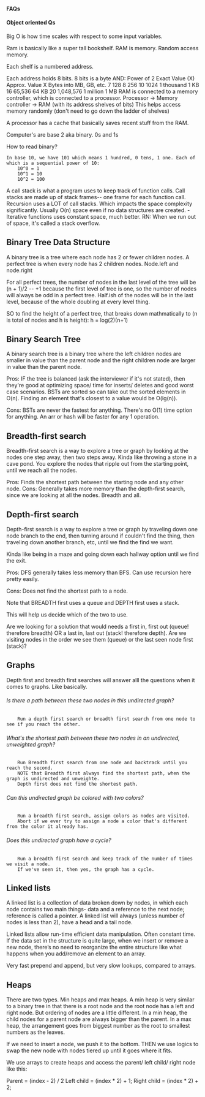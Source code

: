 #### FAQs


#### Object oriented Qs






Big O is how time scales with respect to some input variables. 


Ram is basically like a super tall bookshelf. RAM is memory. Random access memory. 

Each shelf is a numbered address. 

Each address holds 8 bits. 
        8 bits is a byte AND: 
        Power of 2    Exact Value (X)     Approx. Value    X Bytes into MB, GB, etc.
        7             128
        8             256
        10            1024                1 thousand        1 KB
        16            65,536              64 KB
        20            1,048,576           1 million         1 MB
RAM is connected to a memory controller, which is connected to a processor. 
    Processor -> Memory controller -> RAM (with its address shelves of bits)
    This helps access memory randomly (don't need to go down the ladder of shelves)

A processor has a cache that basically saves recent stuff from the RAM. 


Computer's are base 2 aka binary. 0s and 1s

How to read binary? 

    In base 10, we have 101 which means 1 hundred, 0 tens, 1 one. Each of which is a sequential power of 10: 
        10^0 = 1
        10^1 = 10
        10^2 = 100


A call stack is what a program uses to keep track of function calls.
    Call stacks are made up of stack frames-- one frame for each function call. 
Recursion uses a LOT of call stacks. Which impacts the space complexity significantly. Usually O(n) space even if no data structures are created. 
    - Iterative functions uses constant space, much better. 
        RN: When we run out of space, it's called a stack overflow.




## Binary Tree Data Structure

A binary tree is a tree where each node has 2 or fewer children nodes. A perfect tree is when every node has 2 children nodes. 
Node.left and node.right

For all perfect trees, the number of nodes in the last level of the tree will be (n + 1)/2 -- +1 because the first level of tree is one, so the number of nodes will always be odd in a perfect tree. Half.ish of the nodes will be in the last level, because of the whole doubling at every level thing.

SO to find the height of a perfect tree, that breaks down mathmatically to (n is total of nodes and h is height): 
    h = log(2)(n+1) 


## Binary Search Tree

A binary search tree is a binary tree where the left children nodes are smaller in value than the parent node and the right children node are larger in value than the parent node. 

Pros: IF the tree is balanced (ask the interviewer if it's not stated), then they're good at optimizing space/ time for inserts/ deletes and good worst case scenarios. 
BSTs are sorted so can take out the sorted elements in O(n). Finding an element that's closest to a value would be O(lg(n)). 

Cons: BSTs are never the fastest for anything. There's no O(1) time option for anything. An arr or hash will be faster for any 1 operation. 

## Breadth-first search

Breadth-first search is a way to explore a tree or graph by looking at the nodes one step away, then two steps away. 
Kinda like throwing a stone in a cave pond. You explore the nodes that ripple out from the starting point, until we reach all the nodes.  

Pros: Finds the shortest path between the starting node and any other node. 
Cons: Generally takes more memory than the depth-first search, since we are looking at all the nodes. Breadth and all. 


## Depth-first search

Depth-first search is a way to explore a tree or graph by traveling down one node branch to the end, then turning around if couldn't find the thing, then traveling down another branch, etc, until we find the find we want. 

Kinda like being in a maze and going down each hallway option until we find the exit. 

Pros: DFS generally takes less memory than BFS. 
Can use recursion here pretty easily. 

Cons: Does not find the shortest path to a node. 

Note that BREADTH first uses a queue and DEPTH first uses a stack. 

This will help us decide which of the two to use. 

Are we looking for a solution that would needs a first in, first out (queue! therefore breadth) OR a last in, last out
(stack! therefore depth). Are we visiting nodes in the order we see them (queue) or the last seen node first (stack)? 




## Graphs

Depth first and breadth first searches will answer alll the questions when it comes to graphs. Like basically. 

###### Is there a path between these two nodes in this undirected graph? 
        Run a depth first search or breadth first search from one node to see if you reach the other. 
        
###### What's the shortest path between these two nodes in an undirected, unweighted graph? 
        Run Breadth first search from one node and backtrack until you reach the second. 
        NOTE that Breadth first always find the shortest path, when the graph is undirected and unweighte. 
        Depth first does not find the shortest path. 
       
###### Can this undirected graph be colored with two colors? 
        Run a breadth first search, assign colors as nodes are visited. 
        Abort if we ever try to assign a node a color that's different from the color it already has. 

###### Does this undirected graph have a cycle? 
        Run a breadth first search and keep track of the number of times we visit a node. 
        If we've seen it, then yes, the graph has a cycle. 


## Linked lists 

A linked list is a collection of data broken down by nodes, in which each node contains two main things- data and a reference to the next node; reference is called  a pointer. A linked list will always (unless number of nodes is less than 2), have a head and a tail node.

Linked lists allow run-time efficient data manipulation. Often constant time. If the data set in the structure is quite large, when we insert or remove a new node, there’s no need to reorganize the entire structure like what happens when you add/remove an element to an array.

Very fast prepend and append, but very slow lookups, compared to arrays.


## Heaps 

There are two types. Min heaps and max heaps. 
A min heap is very similar to a binary tree in that there is a root node and the root node has a left and right node. But ordering of nodes are a little different. 
In a min heap, the child nodes for a parent node are always bigger than the parent. 
In a max heap, the arrangement goes from biggest number as the root to smallest numbers as the leaves. 

If we need to insert a node, we push it to the bottom. THEN we use logics to swap the new node with nodes tiered up until it goes where it fits. 

We use arrays to create heaps and access the parent/ left child/ right node like this:

Parent = (index - 2) / 2
Left child = (index * 2) + 1;
Right child = (index * 2) + 2; 